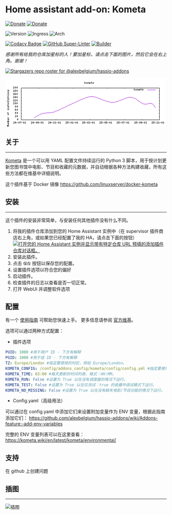 <!-- markdownlint-disable MD043 -->

# Home assistant add-on: Kometa

[![Donate][donation-badge]](https://www.buymeacoffee.com/alexbelgium)
[![Donate][paypal-badge]](https://www.paypal.com/donate/?hosted_button_id=DZFULJZTP3UQA)

![Version](https://img.shields.io/badge/dynamic/yaml?label=版本&query=%24.version&url=https%3A%2F%2Fraw.githubusercontent.com%2Falexbelgium%2Fhassio-addons%2Fmaster%2Fplex_meta_manager%2Fconfig.yaml)
![Ingress](https://img.shields.io/badge/dynamic/yaml?label=Ingress&query=%24.ingress&url=https%3A%2F%2Fraw.githubusercontent.com%2Falexbelgium%2Fhassio-addons%2Fmaster%2Fplex_meta_manager%2Fconfig.yaml)
![Arch](https://img.shields.io/badge/dynamic/yaml?color=success&label=架构&query=%24.arch&url=https%3A%2F%2Fraw.githubusercontent.com%2Falexbelgium%2Fhassio-addons%2Fmaster%2Fplex_meta_manager%2Fconfig.yaml)

[![Codacy Badge](https://app.codacy.com/project/badge/Grade/9c6cf10bdbba45ecb202d7f579b5be0e)](https://www.codacy.com/gh/alexbelgium/hassio-addons/dashboard?utm_source=github.com&utm_medium=referral&utm_content=alexbelgium/hassio-addons&utm_campaign=Badge_Grade)
[![GitHub Super-Linter](https://img.shields.io/github/actions/workflow/status/alexbelgium/hassio-addons/weekly-supelinter.yaml?label=Lint%20code%20base)](https://github.com/alexbelgium/hassio-addons/actions/workflows/weekly-supelinter.yaml)
[![Builder](https://img.shields.io/github/actions/workflow/status/alexbelgium/hassio-addons/onpush_builder.yaml?label=Builder)](https://github.com/alexbelgium/hassio-addons/actions/workflows/onpush_builder.yaml)

[donation-badge]: https://img.shields.io/badge/Buy%20me%20a%20coffee%20(no%20paypal)-%23d32f2f?logo=buy-me-a-coffee&style=flat&logoColor=white
[paypal-badge]: https://img.shields.io/badge/Buy%20me%20a%20coffee%20with%20Paypal-0070BA?logo=paypal&style=flat&logoColor=white

_感谢所有给我的仓库加星标的人！要加星标，请点击下面的图片，然后它会在右上角。谢谢！_

[![Stargazers repo roster for @alexbelgium/hassio-addons](https://raw.githubusercontent.com/alexbelgium/hassio-addons/master/.github/stars2.svg)](https://github.com/alexbelgium/hassio-addons/stargazers)

![下载趋势](https://raw.githubusercontent.com/alexbelgium/hassio-addons/master/kometa/stats.png)

## 关于

---

[Kometa](https://kometa.wiki/en/latest/) 是一个可以用 YAML 配置文件持续运行的 Python 3 脚本，用于按计划更新您图书馆中电影、节目和收藏的元数据，并自动根据各种方法构建收藏，所有这些方法都在维基中详细说明。

这个插件基于 Docker 镜像 <https://github.com/linuxserver/docker-kometa>

## 安装

---

这个插件的安装非常简单，与安装任何其他插件没有什么不同。

1. 将我的插件仓库添加到您的 Home Assistant 实例中（在 supervisor 插件商店右上角，或如果您已经配置了我的 HA，请点击下面的按钮）
   [![打开您的 Home Assistant 实例并显示带有特定仓库 URL 预填的添加插件仓库对话框。](https://my.home-assistant.io/badges/supervisor_add_addon_repository.svg)](https://my.home-assistant.io/redirect/supervisor_add_addon_repository/?repository_url=https%3A%2F%2Fgithub.com%2Falexbelgium%2Fhassio-addons)
1. 安装此插件。
1. 点击 `保存` 按钮以保存您的配置。
1. 设置插件选项以符合您的偏好
1. 启动插件。
1. 检查插件的日志以查看是否一切正常。
1. 打开 WebUI 并调整软件选项

## 配置

有一个 [使用指南](https://github.com/Kometa-Team/Kometa#setting-up-the-initial-config-file) 可帮助您快速上手。
更多信息请参阅 [官方维基](https://github.com/Kometa-Team/Kometa)。

选项可以通过两种方式配置：

- 插件选项

```yaml
PUID: 1000 #用于用户 ID - 下方有解释
PGID: 1000 #用于组 ID - 下方有解释
TZ: Europe/London #指定要使用的时区，例如 Europe/London。
KOMETA_CONFIG: /config/addons_config/kometa/config/config.yml #指定要使用的自定义配置文件。
KOMETA_TIME: 03:00 #每天更新的时间列表，格式：HH:MM。
KOMETA_RUN: False #设置为 True 以在没有调度器的情况下运行。
KOMETA_TEST: False #设置为 True 以在仅测试：true 的收藏中调试模式下运行。
KOMETA_NO_MISSING: False #设置为 True 以在没有缺失电影/节目功能的情况下运行。
```

- Config.yaml（高级用法）

可以通过在 config.yaml 中添加它们来设置附加变量作为 ENV 变量，根据此指南添加它们： <https://github.com/alexbelgium/hassio-addons/wiki/Addons-feature:-add-env-variables>

完整的 ENV 变量列表可以在这里查看： <https://kometa.wiki/en/latest/kometa/environmental/>

## 支持

在 github 上创建问题

## 插图

---

![插图](https://dausruddin.com/wp-content/uploads/2020/05/plex-meta-manager-v3-1024x515.png)